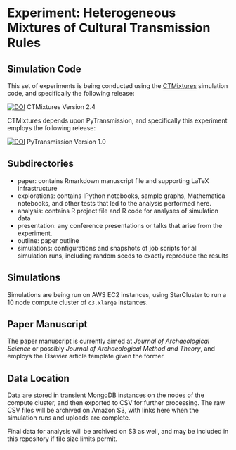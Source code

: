Experiment:  Heterogeneous Mixtures of Cultural Transmission Rules
==============================



## Simulation Code ##

This set of experiments is being conducted using the [CTMixtures](https://github.com/mmadsen/ctmixtures) simulation code, and specifically the following release:

[![DOI](https://zenodo.org/badge/doi/10.5281/zenodo.11846.png)](http://dx.doi.org/10.5281/zenodo.11846) CTMixtures Version 2.4

CTMixtures depends upon PyTransmission, and specifically this experiment employs the following release:

[![DOI](https://zenodo.org/badge/doi/10.5281/zenodo.11845.png)](http://dx.doi.org/10.5281/zenodo.11845) PyTransmission Version 1.0


## Subdirectories ##

* paper:  contains Rmarkdown manuscript file and supporting LaTeX infrastructure
* explorations:  contains IPython notebooks, sample graphs, Mathematica notebooks, and other tests that led to the analysis performed here.
* analysis:  contains R project file and R code for analyses of simulation data
* presentation:  any conference presentations or talks that arise from the experiment.  
* outline:  paper outline
* simulations:  configurations and snapshots of job scripts for all simulation runs, including random seeds to exactly reproduce the results

## Simulations ##

Simulations are being run on AWS EC2 instances, using StarCluster to run a 10 node compute cluster of `c3.xlarge` instances.  


## Paper Manuscript ##

The paper manuscript is currently aimed at _Journal of Archaeological Science_ or possibly _Journal of Archaeological Method and Theory_, and employs the Elsevier article template given the former.  

## Data Location ##

Data are stored in transient MongoDB instances on the nodes of the compute cluster, and then exported to CSV for further processing.  The raw CSV files will be archived on Amazon S3, with links here when the simulation runs and uploads are complete.  

Final data for analysis will be archived on S3 as well, and may be included in this repository if file size limits permit.    

